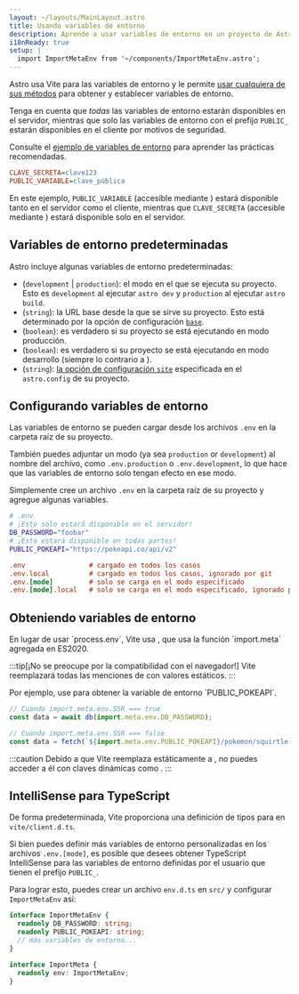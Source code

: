 ```yaml
---
layout: ~/layouts/MainLayout.astro
title: Usando variables de entorno
description: Aprende a usar variables de entorno en un proyecto de Astro.
i18nReady: true
setup: |
  import ImportMetaEnv from '~/components/ImportMetaEnv.astro';
---
```


Astro usa Vite para las variables de entorno y le permite [usar cualquiera de sus métodos](https://vitejs.dev/guide/env-and-mode.html) para obtener y establecer variables de entorno.

Tenga en cuenta que _todas_ las variables de entorno estarán disponibles en el servidor, mientras que solo las variables de entorno con el prefijo `PUBLIC_` estarán disponibles en el cliente por motivos de seguridad.

Consulte el [ejemplo de variables de entorno](https://github.com/withastro/astro/tree/main/examples/env-vars) para aprender las prácticas recomendadas.

```ini
CLAVE_SECRETA=clave123
PUBLIC_VARIABLE=clave_pública
```
<p>
En este ejemplo, <code>PUBLIC_VARIABLE</code> (accesible mediante <ImportMetaEnv path=".PUBLIC_VARIABLE" />) estará disponible tanto en el servidor como el cliente, mientras que <code>CLAVE_SECRETA</code> (accesible mediante <ImportMetaEnv path=".CLAVE_SECRETA" />) estará disponible solo en el servidor.
</p>

## Variables de entorno predeterminadas

Astro incluye algunas variables de entorno predeterminadas:
<ul>

<li> <ImportMetaEnv path=".MODE" /> (<code>development</code> | <code>production</code>): el modo en el que se ejecuta su proyecto. Esto es <code>development</code > al ejecutar <code>astro dev</code> y <code>production</code> al ejecutar <code>astro build</code>.</li>

<li> <ImportMetaEnv path=".BASE_URL" /> (<code>string</code>): la URL base desde la que se sirve su proyecto. Esto está determinado por la opción de configuración <a href="/es/reference/configuration-reference/#base"><code>base</code></a>.</li>

<li> <ImportMetaEnv path=".PROD" /> (<code>boolean</code>): es verdadero si su proyecto se está ejecutando en modo producción. </li>

<li> <ImportMetaEnv path=".DEV" /> (<code>boolean</code>): es verdadero si su proyecto se está ejecutando en modo desarrollo (siempre lo contrario a <ImportMetaEnv path=".PROD" />).</li>

<li><ImportMetaEnv path=".SITE" /> (<code>string</code>): <a href="/es/reference/configuration-reference/#site">la opción de configuración <code>site</code></a> especificada en el <code>astro.config</code> de su proyecto.</li>
</ul>

## Configurando variables de entorno

Las variables de entorno se pueden cargar desde los archivos `.env` en la carpeta raíz de su proyecto.

También puedes adjuntar un modo (ya sea `production` or `development`) al nombre del archivo, como `.env.production` o `.env.development`, lo que hace que las variables de entorno solo tengan efecto en ese modo.

Simplemente cree un archivo `.env` en la carpeta raíz de su proyecto y agregue algunas variables.

```bash
# .env
# ¡Esto solo estará disponible en el servidor!
DB_PASSWORD="foobar"
# ¡Esto estará disponible en todas partes!
PUBLIC_POKEAPI="https://pokeapi.co/api/v2"
```

```ini
.env                # cargado en todos los casos
.env.local          # cargado en todos los casos, ignorado por git
.env.[mode]         # solo se carga en el modo especificado
.env.[mode].local   # solo se carga en el modo especificado, ignorado por git
```

## Obteniendo variables de entorno

<p>
En lugar de usar `process.env`, Vite usa <ImportMetaEnv />, que usa la función `import.meta` agregada en ES2020.
</p>

:::tip[¡No se preocupe por la compatibilidad con el navegador!]
Vite reemplazará todas las menciones de <ImportMetaEnv /> con valores estáticos.
:::

<p>
Por ejemplo, use <ImportMetaEnv path=".PUBLIC_POKEAPI" /> para obtener la variable de entorno `PUBLIC_POKEAPI`.
</p>

```js
// Cuando import.meta.env.SSR === true
const data = await db(import.meta.env.DB_PASSWORD);

// Cuando import.meta.env.SSR === false
const data = fetch(`${import.meta.env.PUBLIC_POKEAPI}/pokemon/squirtle`);
```

:::caution
Debido a que Vite reemplaza estáticamente a <ImportMetaEnv />, no puedes acceder a él con claves dinámicas como <ImportMetaEnv path="[key]" />.
:::

## IntelliSense para TypeScript

<p>

De forma predeterminada, Vite proporciona una definición de tipos para <ImportMetaEnv /> en `vite/client.d.ts`.
</p>

Si bien puedes definir más variables de entorno personalizadas en los archivos `.env.[mode]`, es posible que desees obtener TypeScript IntelliSense para las variables de entorno definidas por el usuario que tienen el prefijo `PUBLIC_`.

Para lograr esto, puedes crear un archivo `env.d.ts` en `src/` y configurar `ImportMetaEnv` así:

```ts
interface ImportMetaEnv {
  readonly DB_PASSWORD: string;
  readonly PUBLIC_POKEAPI: string;
  // más variables de entorno...
}

interface ImportMeta {
  readonly env: ImportMetaEnv;
}
```
